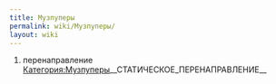 ```yaml
---
title: Музпуперы
permalink: wiki/Музпуперы/
layout: wiki
---
```


1.  перенаправление
    [Категория:Музпуперы](Категория:Музпуперы "wikilink")\_\_СТАТИЧЕСКОЕ_ПЕРЕНАПРАВЛЕНИЕ\_\_
